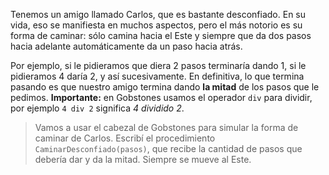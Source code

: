 Tenemos un amigo llamado Carlos, que es bastante desconfiado. En su vida, eso se manifiesta en muchos aspectos, pero el más notorio es su forma de caminar: sólo camina hacia el Este y siempre que da dos pasos hacia adelante automáticamente da un paso hacia atrás.

Por ejemplo, si le pidieramos que diera 2 pasos terminaría dando 1, si le pidieramos 4 daría 2, y así sucesivamente. En definitiva, lo que termina pasando es que nuestro amigo termina dando **la mitad** de los pasos que le pedimos. **Importante:** en Gobstones usamos el operador `div` para dividir, por ejemplo `4 div 2` significa _4 dividido 2_.

> Vamos a usar el cabezal de Gobstones para simular la forma de caminar de Carlos. Escribí el procedimiento `CaminarDesconfiado(pasos)`, que recibe la cantidad de pasos que debería dar y da la mitad. Siempre se mueve al Este.